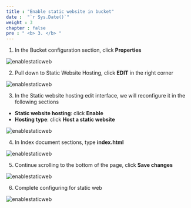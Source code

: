 ```yaml
---
title : "Enable static website in bucket"
date :  "`r Sys.Date()`" 
weight : 3 
chapter : false
pre : " <b> 3. </b> "
---
```


1.	In the Bucket configuration section, click **Properties**

![enablestaticweb](/images/3.enablestaticweb/3.1.png)

2. Pull down to Static Website Hosting, click **EDIT** in the right corner 

![enablestaticweb](/images/3.enablestaticweb/3.2.png)

3.	In the Static website hosting edit interface, we will reconfigure it in the following sections
-	**Static website hosting**: click **Enable** 
-	**Hosting type**: click **Host a static website**

![enablestaticweb](/images/3.enablestaticweb/3.3.png)

4.	In Index document sections, type **index.html**

![enablestaticweb](/images/3.enablestaticweb/3.4.png)

5.	Continue scrolling to the bottom of the page, click **Save changes**

![enablestaticweb](/images/3.enablestaticweb/3.5.png)

6.	Complete configuring for static web 

![enablestaticweb](/images/3.enablestaticweb/3.6.png)